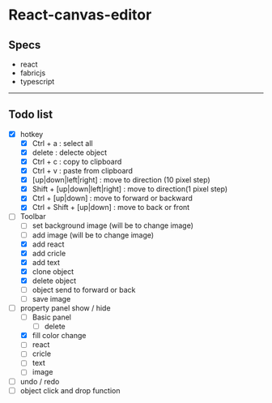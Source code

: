 # React-canvas-editor
## Specs
- react
- fabricjs
- typescript

---
## Todo list
- [x] hotkey
  - [x] Ctrl + a : select all
  - [x] delete : delecte object
  - [x] Ctrl + c : copy to clipboard
  - [x] Ctrl + v : paste from clipboard
  - [x] [up|down|left|right] : move to direction (10 pixel step)
  - [x] Shift + [up|down|left|right] : move to direction(1 pixel step)
  - [x] Ctrl + [up|down] : move to forward or backward
  - [x] Ctrl + Shift + [up|down] : move to back or front
- [ ] Toolbar
  - [ ] set background image (will be to change image)
  - [ ] add image (will be to change image)
  - [x] add react
  - [x] add cricle
  - [x] add text
  - [x] clone object
  - [x] delete object
  - [ ] object send to forward or back
  - [ ] save image
- [ ] property panel show / hide 
  - [ ] Basic panel
    - [ ] delete
  - [x] fill color change
  - [ ] react
  - [ ] cricle 
  - [ ] text 
  - [ ] image
- [ ] undo / redo
- [ ] object click and drop function